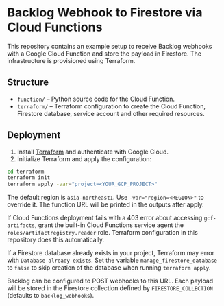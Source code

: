 # Backlog Webhook to Firestore via Cloud Functions

This repository contains an example setup to receive Backlog webhooks with a Google Cloud Function and store the payload in Firestore. The infrastructure is provisioned using Terraform.

## Structure

- `function/` – Python source code for the Cloud Function.
- `terraform/` – Terraform configuration to create the Cloud Function, Firestore database, service account and other required resources.

## Deployment

1. Install [Terraform](https://www.terraform.io/) and authenticate with Google Cloud.
2. Initialize Terraform and apply the configuration:

```bash
cd terraform
terraform init
terraform apply -var="project=<YOUR_GCP_PROJECT>"
```

The default region is `asia-northeast1`. Use `-var="region=<REGION>"` to override
it. The function URL will be printed in the outputs after apply.

If Cloud Functions deployment fails with a 403 error about accessing
`gcf-artifacts`, grant the built-in Cloud Functions service agent the
`roles/artifactregistry.reader` role. Terraform configuration in this
repository does this automatically.

If a Firestore database already exists in your project, Terraform may
error with `Database already exists`. Set the variable
`manage_firestore_database` to `false` to skip creation of the database
when running `terraform apply`.

Backlog can be configured to POST webhooks to this URL. Each payload will be stored in the Firestore collection defined by `FIRESTORE_COLLECTION` (defaults to `backlog_webhooks`).
